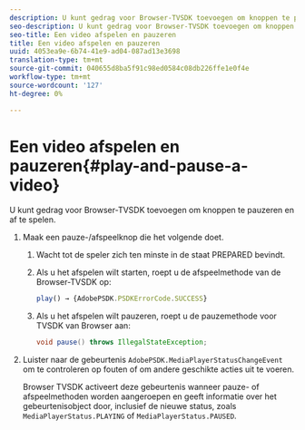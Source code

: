 ```yaml
---
description: U kunt gedrag voor Browser-TVSDK toevoegen om knoppen te pauzeren en af te spelen.
seo-description: U kunt gedrag voor Browser-TVSDK toevoegen om knoppen te pauzeren en af te spelen.
seo-title: Een video afspelen en pauzeren
title: Een video afspelen en pauzeren
uuid: 4053ea9e-6b74-41e9-ad04-087ad13e3698
translation-type: tm+mt
source-git-commit: 040655d8ba5f91c98ed0584c08db226ffe1e0f4e
workflow-type: tm+mt
source-wordcount: '127'
ht-degree: 0%

---
```



# Een video afspelen en pauzeren{#play-and-pause-a-video}

U kunt gedrag voor Browser-TVSDK toevoegen om knoppen te pauzeren en af te spelen.

1. Maak een pauze-/afspeelknop die het volgende doet.
   1. Wacht tot de speler zich ten minste in de staat PREPARED bevindt.
   1. Als u het afspelen wilt starten, roept u de afspeelmethode van de Browser-TVSDK op:

      ```js
      play() → {AdobePSDK.PSDKErrorCode.SUCCESS}
      ```

   1. Als u het afspelen wilt pauzeren, roept u de pauzemethode voor TVSDK van Browser aan:

      ```java
      void pause() throws IllegalStateException;
      ```

1. Luister naar de gebeurtenis `AdobePSDK.MediaPlayerStatusChangeEvent` om te controleren op fouten of om andere geschikte acties uit te voeren.

   Browser TVSDK activeert deze gebeurtenis wanneer pauze- of afspeelmethoden worden aangeroepen en geeft informatie over het gebeurtenisobject door, inclusief de nieuwe status, zoals `MediaPlayerStatus.PLAYING` of `MediaPlayerStatus.PAUSED`.

